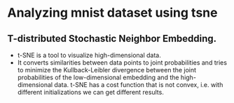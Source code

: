 
# Analyzing mnist dataset using tsne

## T-distributed Stochastic Neighbor Embedding.

- t-SNE is a tool to visualize high-dimensional data.
- It converts similarities between data points to joint probabilities and tries to minimize the Kullback-Leibler divergence between the joint probabilities of the low-dimensional embedding and the high-dimensional data. t-SNE has a cost function that is not convex, i.e. with different initializations we can get different results.
